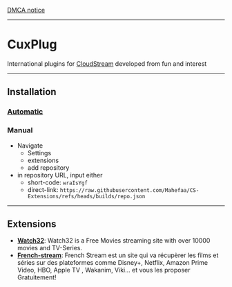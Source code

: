 [DMCA notice](https://github.com/Mahefaa/CS-Extensions/blob/master/DMCA-notice.md)

---
# CuxPlug
International plugins for [CloudStream](https://cloudstream.on.fleek.co) developed from fun and interest

---
## Installation
### [Automatic](https://self-similarity.github.io/http-protocol-redirector?r=cloudstreamrepo://raw.githubusercontent.com/ycngmn/CuxPlug/refs/heads/main/repo.json)
### Manual
- Navigate
    - Settings
    - extensions
    - add repository
- in repository URL, input either
    - short-code: `wraIsYgf`
    - direct-link: `https://raw.githubusercontent.com/Mahefaa/CS-Extensions/refs/heads/builds/repo.json`
---
## Extensions
- [**Watch32**](https://watch32.sx): Watch32 is a Free Movies streaming site with over 10000 movies and TV-Series.
- [**French-stream**](https://fstream.one): French Stream est un site qui va récupèrer les films et séries sur des plateformes comme Disney+, Netflix, Amazon Prime Video, HBO, Apple TV , Wakanim, Viki... et vous les proposer Gratuitement!